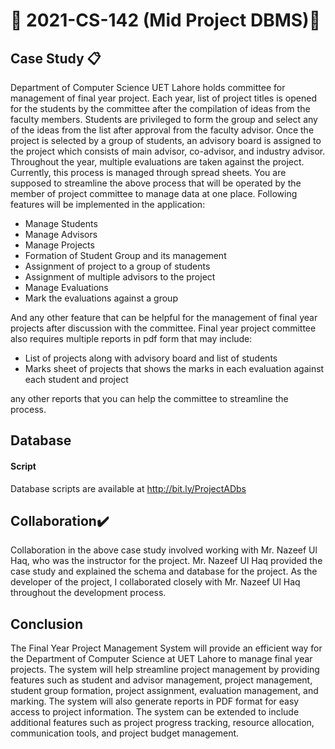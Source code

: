 # :card_index: 2021-CS-142 (Mid Project DBMS):card_index:

## Case Study :clipboard:

Department of Computer Science UET Lahore holds committee for management of
final year project. Each year, list of project titles is opened for the students by the
committee after the compilation of ideas from the faculty members. Students are
privileged to form the group and select any of the ideas from the list after approval
from the faculty advisor. Once the project is selected by a group of students, an
advisory board is assigned to the project which consists of main advisor, co-advisor,
and industry advisor. Throughout the year, multiple evaluations are taken against
the project. Currently, this process is managed through spread sheets. You are
supposed to streamline the above process that will be operated by the member
of project committee to manage data at one place. Following features will be
implemented in the application:

* Manage Students
* Manage Advisors
* Manage Projects
* Formation of Student Group and its management
* Assignment of project to a group of students
*  Assignment of multiple advisors to the project
*  Manage Evaluations
* Mark the evaluations against a group 

And any other feature that can be helpful for the management of final year projects after discussion with the committee. Final year project committee also requires multiple reports in pdf form that may include:

* List of projects along with advisory board and list of students
* Marks sheet of projects that shows the marks in each evaluation against each student and project

any other reports that you can help the committee to streamline the process.



## Database

#### Script

Database scripts are available at http://bit.ly/ProjectADbs 

## Collaboration:heavy_check_mark:

Collaboration in the above case study involved working with Mr. Nazeef Ul Haq,
who was the instructor for the project. Mr. Nazeef Ul Haq provided the case
study and explained the schema and database for the project. As the developer
of the project, I collaborated closely with Mr. Nazeef Ul Haq throughout the
development process.



## Conclusion

The Final Year Project Management System will provide an efficient way for the
Department of Computer Science at UET Lahore to manage final year projects.
The system will help streamline project management by providing features such as
student and advisor management, project management, student group formation,
project assignment, evaluation management, and marking. The system will also
generate reports in PDF format for easy access to project information. The system
can be extended to include additional features such as project progress tracking,
resource allocation, communication tools, and project budget management.
